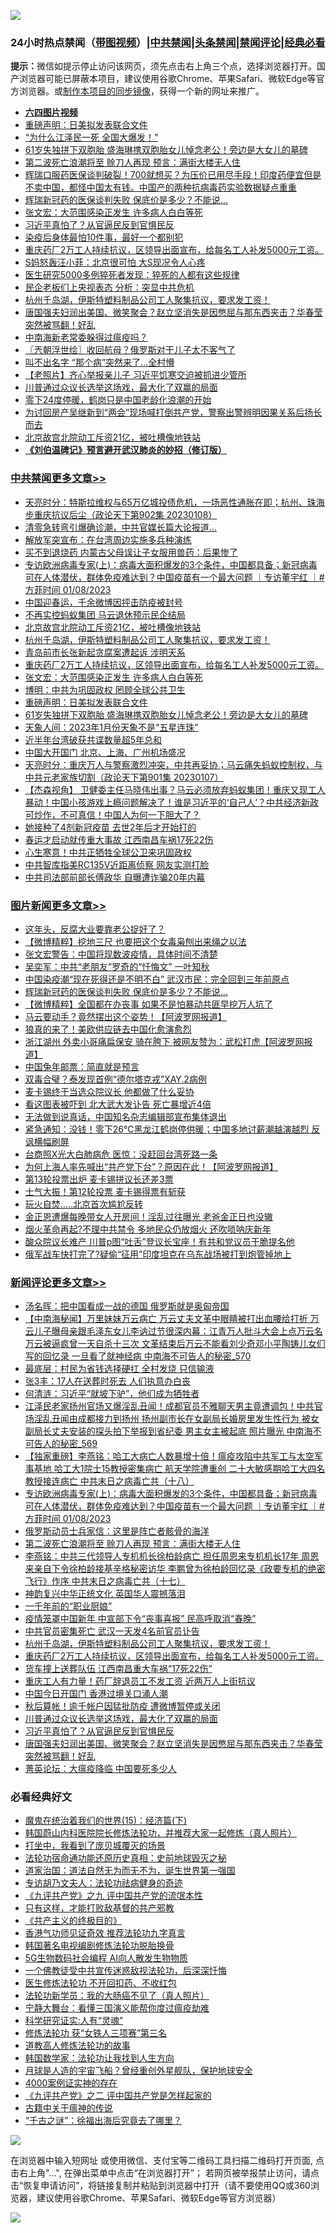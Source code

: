 ![](https://raw.githubusercontent.com/jsvpn/jsproxy/dev/64photo/fqnews-qr.jpg)

<div id="tt">
<h3>24小时热点禁闻（<a href="https://aaa.v2dns.tk/?QAjUl=BgRp5UNKRn&T5Vk=fPVH&Q59Ab=WxGE" target="_blank">带图视频</a>）|<a href="#%E4%B8%AD%E5%85%B1%E7%A6%81%E9%97%BB%E6%9B%B4%E5%A4%9A%E6%96%87%E7%AB%A0">中共禁闻</a>|<a href="#%E5%9B%BE%E7%89%87%E6%96%B0%E9%97%BB%E6%9B%B4%E5%A4%9A%E6%96%87%E7%AB%A0">头条禁闻</a>|<a href="#%E6%96%B0%E9%97%BB%E8%AF%84%E8%AE%BA%E6%9B%B4%E5%A4%9A%E6%96%87%E7%AB%A0">禁闻评论|<a href="#%E5%BF%85%E7%9C%8B%E7%BB%8F%E5%85%B8%E5%A5%BD%E6%96%87">经典必看</a></h3>
<div><b>提示：</b>微信如提示停止访问该网页，须先点击右上角三个点，选择浏览器打开。国产浏览器可能已屏蔽本项目，建议使用谷歌Chrome、苹果Safari、微软Edge等官方浏览器。或<a href="%E5%88%B6%E4%BD%9Cgit%E7%A6%81%E9%97%BB%E9%95%9C%E5%83%8F.md">制作本项目的同步镜像</a>，获得一个新的网址来推广。</div>
<ul>
<li><b><a href="http://d2.v2rss.gq/64.mp4" target="_blank">六四图片视频</a></b></li>
<li><a href="/cbnews/20230108/1833808.md">重磅声明：日美拟发表联合文件</a></li>
<li><a href="/sohnews/20230108/1833737.md">“为什么江泽民一死 全国大爆发！”</a></li>
<li><a href="/cbnews/20230108/1833807.md">61岁失独拼下双胞胎 盛海琳携双胞胎女儿悼念老公！旁边是大女儿的墓碑</a></li>
<li><a href="/comments/20230109/1833908.md">第二波死亡浪潮将至 赊刀人再现 预言：满街大楼无人住</a></li>
<li><a href="/sohnews/20230108/1833832.md">辉瑞口服药医保谈判破裂！700就想买？为压价已用尽手段！印度药便宜但是不卖中国，都怪中国太有钱。中国产的两种抗病毒药实验数据疑点重重</a></li>
<li><a href="/topimagenews/20230109/1833921.md">辉瑞新冠药的医保谈判失败 保底价是多少？不能说…</a></li>
<li><a href="/cbnews/20230108/1833840.md">张文宏：大范围感染正发生 许多病人白白等死</a></li>
<li><a href="/comments/20230108/1833758.md">习近平真怕了？从官逼民反到官惧民反</a></li>
<li><a href="/health/20230108/1833771.md">染疫后身体最怕10件事，最好一个都别犯</a></li>
<li><a href="/comments/20230108/1833849.md">重庆药厂2万工人持续抗议，区领导出面宣布，给每名工人补发5000元工资。</a></li>
<li><a href="/yule/20230108/1833803.md">S妈怒轰汪小菲：北京很可怕 大S现况令人心疼</a></li>
<li><a href="/health/20230108/1833772.md">医生研究5000多例猝死者发现：猝死的人都有这些规律</a></li>
<li><a href="/baitai/20230108/1833779.md">民企老板们上央视表态 分析：突显中共危机</a></li>
<li><a href="/comments/20230109/1833870.md">杭州千岛湖，伊斯特塑料制品公司工人聚集抗议，要求发工资！</a></li>
<li><a href="/comments/20230108/1833746.md">唐国强夫妇润出美国、微笑聚会？赵立坚消失是因憋屈与那东西夹击？华春莹突然被骂翻！好乱</a></li>
<li><a href="/ssgc/20230108/1833831.md">中南海新老常委躲得过瘟疫吗？</a></li>
<li><a href="/ssgc/20230109/1833941.md">〖兲朝浮世绘〗收回航母？俄罗斯对干儿子太不客气了</a></li>
<li><a href="/cnnews/20230108/1833801.md">叫不出名字 “那个病”突然来了…全村懵</a></li>
<li><a href="/lifebaike/20230108/1833748.md">【老照片】齐心举报亲儿子 习近平饥寒交迫被抓进少管所</a></li>
<li><a href="/comments/20230108/1833766.md">川普通过众议长选举这场戏，最大化了双赢的局面</a></li>
<li><a href="/cnnews/20230108/1833802.md">零下24度停暖，鹤岗只是中国老龄化浪潮的开始</a></li>
<li><a href="/weiquan/20230108/1833843.md">为讨回房产吴继新到&#8220;两会&#8221;现场喊打倒共产党&#65292;警察出警辨明因果关系后扬长而去</a></li>
<li><a href="/cbnews/20230109/1833890.md">北京故宫北院动工斥资21亿，被吐槽像地铁站</a></li>
<li><b><a href="/comments/20200207/1272816.md" target="_blank">《刘伯温碑记》预言避开武汉肺炎的妙招（修订版）</a></b></li>
</ul>
</div>

<div class="catlist">
<h3><a href="/cbnews/" target="_blank">中共禁闻</a><span><a href="/cbnews/" target="_blank" rel="nofollow">更多文章>></a></span></h3>
<ul>
<li><a href="/cbnews/20230109/1833970.md" target="_blank">天亮时分：特斯拉维权与65万亿城投债危机，一场恶性通胀在即；杭州、珠海步重庆抗议后尘（政论天下第902集 20230108）</a></li>
<li><a href="/cbnews/20230109/1833955.md" target="_blank">清零急转弯引爆确诊潮，中共官媒长篇大论报道…</a></li>
<li><a href="/cbnews/20230109/1833954.md" target="_blank">解放军突宣布：在台湾周边实施多兵种演练</a></li>
<li><a href="/cbnews/20230109/1833953.md" target="_blank">买不到退烧药 内蒙古父母误让子女服用兽药：后果惨了</a></li>
<li><a href="/comments/20230109/1833937.md" target="_blank">专访欧洲病毒专家(上)：病毒大面积爆发的3个条件，中国都具备；新冠病毒可在人体潜伏，群体免疫难达到？中国疫苗有一个最大问题 ｜专访董宇红 ｜#方菲时间  01/08/2023</a></li>
<li><a href="/cbnews/20230109/1833935.md" target="_blank">中国迎春运，千余微博因抨击防疫被封号</a></li>
<li><a href="/cbnews/20230109/1833903.md" target="_blank">不再实控蚂蚁集团 马云退休预示民企结局</a></li>
<li><a href="/cbnews/20230109/1833890.md" target="_blank">北京故宫北院动工斥资21亿，被吐槽像地铁站</a></li>
<li><a href="/comments/20230109/1833870.md" target="_blank">杭州千岛湖，伊斯特塑料制品公司工人聚集抗议，要求发工资！</a></li>
<li><a href="/cbnews/20230109/1833862.md" target="_blank">青岛前市长张新起贪腐案遭起诉 涉明天系</a></li>
<li><a href="/comments/20230108/1833849.md" target="_blank">重庆药厂2万工人持续抗议，区领导出面宣布，给每名工人补发5000元工资。</a></li>
<li><a href="/cbnews/20230108/1833840.md" target="_blank">张文宏：大范围感染正发生 许多病人白白等死</a></li>
<li><a href="/cbnews/20230108/1833834.md" target="_blank">博明：中共为巩固政权 罔顾全球公共卫生</a></li>
<li><a href="/cbnews/20230108/1833808.md" target="_blank">重磅声明：日美拟发表联合文件</a></li>
<li><a href="/cbnews/20230108/1833807.md" target="_blank">61岁失独拼下双胞胎 盛海琳携双胞胎女儿悼念老公！旁边是大女儿的墓碑</a></li>
<li><a href="/cbnews/20230108/1833530.md" target="_blank">天象人间：2023年1月份天象不是“五星连珠”</a></li>
<li><a href="/cbnews/20230108/1833705.md" target="_blank">近半年台湾破获共谍数量超5年总和</a></li>
<li><a href="/cbnews/20230108/1833691.md" target="_blank">中国大开国门 北京、上海、广州机场盛况</a></li>
<li><a href="/cbnews/20230108/1833690.md" target="_blank">天亮时分：重庆万人与警察激烈冲突，中共再妥协；马云痛失蚂蚁控制权，与中共元老家族切割（政论天下第901集 20230107）</a></li>
<li><a href="/comments/20230108/1833686.md" target="_blank">【杰森视角】 卫健委主任马晓伟出事？马云必须放弃蚂蚁集团！重庆又现工人暴动！中国小孩游戏上瘾问题解决了！谁是习近平的‘自己人’？中共经济新政可炒作，不可真信！中国人为何一下胆大了？</a></li>
<li><a href="/cbnews/20230108/1833680.md" target="_blank">她接种了4剂新冠疫苗 去世2年后才开始打的</a></li>
<li><a href="/cbnews/20230108/1833679.md" target="_blank">春运才启动就传重大事故 江西南昌车祸17死22伤</a></li>
<li><a href="/cbnews/20230108/1833634.md" target="_blank">心生寒意！中共正牺牲全球公卫来巩固政权</a></li>
<li><a href="/cbnews/20230108/1833619.md" target="_blank">中共智库指美RC135V近距离侦察 网友实测打脸</a></li>
<li><a href="/cbnews/20230108/1833618.md" target="_blank">中共司法部前部长傅政华 自曝遭诈骗20年内幕</a></li>

</ul>
</div>
<div class="catlist">
<h3><a href="/topimagenews/" target="_blank">图片新闻</a><span><a href="/topimagenews/" target="_blank" rel="nofollow">更多文章>></a></span></h3>
<ul>
<li><a href="/topimagenews/20230109/1834048.md" target="_blank">这年头，反腐大业要靠老公捉奸了？</a></li>
<li><a href="/topimagenews/20230109/1834040.md" target="_blank">【微博精粹】挖地三尺 也要把这个女毒枭刨出来绳之以法</a></li>
<li><a href="/topimagenews/20230109/1834006.md" target="_blank">张文宏警告：中国将现数波疫情，具体时间不清楚</a></li>
<li><a href="/topimagenews/20230109/1834005.md" target="_blank">吴奕军：中共“老朋友”罗奇的“忏悔文” 一叶知秋</a></li>
<li><a href="/topimagenews/20230109/1834004.md" target="_blank">中国染疫潮“现在死得还是不明不白” 武汉市民：完全回到三年前原点</a></li>
<li><a href="/topimagenews/20230109/1833921.md" target="_blank">辉瑞新冠药的医保谈判失败 保底价是多少？不能说…</a></li>
<li><a href="/topimagenews/20230108/1833725.md" target="_blank">【微博精粹】全国都在办丧事 如果不是怕暴动共匪早挖万人坑了</a></li>
<li><a href="/topimagenews/20230108/1833678.md" target="_blank">马云要动手？竟然摆出这个姿势！【阿波罗网报道】</a></li>
<li><a href="/topimagenews/20230108/1833671.md" target="_blank">狼真的来了！美欧供应链去中国化愈演愈烈</a></li>
<li><a href="/topimagenews/20230108/1833617.md" target="_blank">浙江湖州 外卖小哥痛扁保安 骑在胯下 被网友赞为：武松打虎【阿波罗网报道】</a></li>
<li><a href="/topimagenews/20230108/1833536.md" target="_blank">中国兔年邮票：简直就是预言</a></li>
<li><a href="/topimagenews/20230108/1833535.md" target="_blank">双毒合璧？泰发现首例“德尔塔克戎”XAY.2病例</a></li>
<li><a href="/topimagenews/20230108/1833534.md" target="_blank">麦卡锡终于当选众院议长 他都做了什么妥协</a></li>
<li><a href="/topimagenews/20230108/1833533.md" target="_blank">看这图表被吓到 北大武大发讣告 死亡暴增近4倍</a></li>
<li><a href="/topimagenews/20230108/1833532.md" target="_blank">无法做到说真话，中国知名杂志编辑部宣布集体退出</a></li>
<li><a href="/topimagenews/20230108/1833531.md" target="_blank">紧急通知：没钱！零下26℃黑龙江鹤岗停供暖；中国多地讨薪潮越演越烈 反讽横幅刷屏</a></li>
<li><a href="/topimagenews/20230107/1833355.md" target="_blank">台商照X光大白肺病危 医惊：没赶回台湾死路一条</a></li>
<li><a href="/topimagenews/20230107/1833276.md" target="_blank">为何上海人率先喊出“共产党下台”？原因在此！【阿波罗网报道】</a></li>
<li><a href="/topimagenews/20230107/1833269.md" target="_blank">第13轮投票出炉 麦卡锡拼议长还差3票</a></li>
<li><a href="/topimagenews/20230107/1833214.md" target="_blank">士气大振！第12轮投票 麦卡锡得票有斩获</a></li>
<li><a href="/topimagenews/20230107/1833181.md" target="_blank">玩火自焚…..北京首次尴尬反转</a></li>
<li><a href="/topimagenews/20230106/1833056.md" target="_blank">金正恩遭爆每晚带女人开房间！淫乱过往曝光 老爸金正日也没辙</a></li>
<li><a href="/topimagenews/20230106/1832979.md" target="_blank">烟火革命再起?不理中共禁令 多地民众仍放烟火 还吹唢呐庆新年</a></li>
<li><a href="/topimagenews/20230106/1832978.md" target="_blank">酸众院议长难产 川普p图“吐舌”登议长宝座！有共和党议员干脆提名他</a></li>
<li><a href="/topimagenews/20230106/1832977.md" target="_blank">俄军战车快打完了?疑偷“征用”印度坦克在乌东战场被打到炮管掉地上</a></li>

</ul>
</div>
<div class="catlist">
<h3><a href="/comments/" target="_blank">新闻评论</a><span><a href="/comments/" target="_blank" rel="nofollow">更多文章>></a></span></h3>
<ul>
<li><a href="/comments/20230109/1834014.md" target="_blank">汤名晖：把中国看成一战的德国 俄罗斯就是奥匈帝国</a></li>
<li><a href="/comments/20230109/1833995.md" target="_blank">【中南海秘闻】万里妹妹万云病亡 万云丈夫文革中眼睛被打出血腰给打折 万云儿子曝母亲跟毛泽东女儿李讷过节很深内幕：江青万人批斗大会上点万云名 万云被逼疯曾一天自杀十三次 文革结束后万云不能看刘少奇邓小平陶铸儿女们写的回忆录 一旦看了就神经病 中南海不可告人的秘密_570</a></li>
<li><a href="/comments/20230109/1833984.md" target="_blank">最底层：村民为省钱选择硬扛 全村发烧 只信输液</a></li>
<li><a href="/comments/20230109/1833983.md" target="_blank">张3丰：17人在送葬时死去 人们执意办白丧</a></li>
<li><a href="/comments/20230109/1833962.md" target="_blank">何清涟：习近平“就坡下驴”，他们成为牺牲者</a></li>
<li><a href="/comments/20230109/1833952.md" target="_blank">江泽民老家扬州官场又爆淫乱丑闻！成都官员不雅聊天男主竟遭调包！中共官场淫乱丑闻由成都接力到扬州 扬州副市长在女副局长婚房里发生性行为 被女副局长丈夫安装的探头拍下举报到省纪委 男主女主被起底 照片曝光 中南海不可告人的秘密_569</a></li>
<li><a href="/comments/20230109/1833938.md" target="_blank">【独家重磅】李燕铭：哈工大病亡人数暴增十倍！瘟疫攻陷中共军工与太空军事基地 哈工大1院士15教授密集病亡 航天学院遭重创 二十大敏感期哈工大四名教授接连病亡 中共末日之病毒亡共（十八）</a></li>
<li><a href="/comments/20230109/1833937.md" target="_blank">专访欧洲病毒专家(上)：病毒大面积爆发的3个条件，中国都具备；新冠病毒可在人体潜伏，群体免疫难达到？中国疫苗有一个最大问题 ｜专访董宇红 ｜#方菲时间  01/08/2023</a></li>
<li><a href="/comments/20230109/1833936.md" target="_blank">俄罗斯动员士兵家信：这里是阵亡者骸骨的海洋</a></li>
<li><a href="/comments/20230109/1833908.md" target="_blank">第二波死亡浪潮将至 赊刀人再现 预言：满街大楼无人住</a></li>
<li><a href="/comments/20230109/1833904.md" target="_blank">李燕铭：中共三代领导人专机机长徐柏龄病亡 担任周恩来专机机长17年 周恩来亲自下令徐柏龄接基辛格秘密访华 李鹏曾为徐柏龄回忆录《政要专机的绝密飞行》作序 中共末日之病毒亡共（十七）</a></li>
<li><a href="/comments/20230109/1833883.md" target="_blank">神韵复兴中华正统文化 英国华人震撼落泪</a></li>
<li><a href="/comments/20230109/1833882.md" target="_blank">一千年前的“职业厨娘”</a></li>
<li><a href="/comments/20230109/1833881.md" target="_blank">疫情笼罩中国新年 中宣部下令“丧事喜报” 民高呼取消“春晚”</a></li>
<li><a href="/comments/20230109/1833874.md" target="_blank">中共官员密集死亡 武汉一天发4名前官员讣告</a></li>
<li><a href="/comments/20230109/1833870.md" target="_blank">杭州千岛湖，伊斯特塑料制品公司工人聚集抗议，要求发工资！</a></li>
<li><a href="/comments/20230108/1833849.md" target="_blank">重庆药厂2万工人持续抗议，区领导出面宣布，给每名工人补发5000元工资。</a></li>
<li><a href="/comments/20230108/1833827.md" target="_blank">货车撞上送葬队伍 江西南昌重大车祸“17死22伤”</a></li>
<li><a href="/comments/20230108/1833826.md" target="_blank">重庆工人有力量！药厂辞退员工不发工资 近两万人上街抗议</a></li>
<li><a href="/comments/20230108/1833818.md" target="_blank">中国今日开国门 香港过境关口涌人潮</a></li>
<li><a href="/comments/20230108/1833806.md" target="_blank">秋后算帐！逾千帐户因猛批防疫 遭微博暂停或关闭</a></li>
<li><a href="/comments/20230108/1833766.md" target="_blank">川普通过众议长选举这场戏，最大化了双赢的局面</a></li>
<li><a href="/comments/20230108/1833758.md" target="_blank">习近平真怕了？从官逼民反到官惧民反</a></li>
<li><a href="/comments/20230108/1833746.md" target="_blank">唐国强夫妇润出美国、微笑聚会？赵立坚消失是因憋屈与那东西夹击？华春莹突然被骂翻！好乱</a></li>
<li><a href="/comments/20230108/1833729.md" target="_blank">菁英论坛：大瘟疫降临 中国要死多少人</a></li>

</ul>
</div>

<div class="catlist">
<h3>必看经典好文</h3>
<ul>
<li><a href="/topimagenews/20180610/955499.md" target="_blank">魔鬼在统治着我们的世界(15)：经济篇(下)</a></li>
<li><a href="/comments/20211216/1666206.md" target="_blank">韩国蔚山内科医院院长修炼法轮功，并推荐大家一起修炼（真人照片）</a></li>
<li><a href="/comments/20201015/1414242.md" target="_blank">打坐中，我看到了庞贝城覆灭的场景</a></li>
<li><a href="/tculture/20121025/73069.md" target="_blank">法轮功宿命通功能还原历史真相：史前地球毁灭之秘</a></li>
<li><a href="/comments/20220722/1761708.md" target="_blank">道家治国：道法自然无为而无不为，诞生世界第一强国</a></li>
<li><a href="/comments/20221226/1827998.md" target="_blank">专访胡乃文夫人：法轮功祛病健身的奇迹</a></li>
<li><a href="/bookonline/20131116/201045.md" target="_blank">《九评共产党》之九 评中国共产党的流氓本性</a></li>
<li><a href="/comments/20220127/1684835.md" target="_blank">只有这样，才能打败敌基督的共产邪教</a></li>
<li><a href="/bookwiki/20171120/858084.md" target="_blank">《共产主义的终极目的》</a></li>
<li><a href="/comments/20200517/1330064.md" target="_blank">香港气功师见证奇效 推荐法轮功九字真言</a></li>
<li><a href="/comments/20210805/1600200.md" target="_blank">韩国著名电视编剧修炼法轮功脱胎换骨</a></li>
<li><a href="/topimagenews/20200527/1335347.md" target="_blank">5G生物数码社会编程 AI向人散发生物物质</a></li>
<li><a href="/bannedvideo/20210124/1473946.md" target="_blank">一个佛教徒受中共宣传迷惑敌视法轮功，后深深忏悔</a></li>
<li><a href="/cbnews/20211114/1652055.md" target="_blank">医生修炼法轮功 不开回扣药、不收红包</a></li>
<li><a href="/comments/20210905/1619324.md" target="_blank">法轮功新学员：我的大肠癌不见了（真人照片）</a></li>
<li><a href="/comments/20200527/1273654.md" target="_blank">宁静大舞台：看懂三国演义能帮你度过瘟疫劫难</a></li>
<li><a href="/cnnews/20220202/1686894.md" target="_blank">科学研究证实:人有“灵魂”</a></li>
<li><a href="/comments/20210720/1514058.md" target="_blank">修炼法轮功 获“女铁人三项赛”第三名</a></li>
<li><a href="/comments/20200805/1375080.md" target="_blank">道教高人修炼法轮功的故事</a></li>
<li><a href="/comments/20220418/1721061.md" target="_blank">韩国数学家：法轮功让我找到人生方向</a></li>
<li><a href="/comments/20200712/1359456.md" target="_blank">月球是人造的宇宙飞船？曾经重创外星舰队，保护地球安全</a></li>
<li><a href="/lifebaike/20201113/1430218.md" target="_blank">4000案例证实神的存在</a></li>
<li><a href="/bookonline/20131116/201055.md" target="_blank">《九评共产党》之二 评中国共产党是怎样起家的</a></li>
<li><a href="/ccpdope/20200531/1337409.md" target="_blank">古籍中关于瘟神的传说</a></li>
<li><a href="/lifebaike/20210704/1580186.md" target="_blank">“千古之谜”：徐福出海后究竟去了哪里？</a></li>

</ul>
</div>

![](https://raw.githubusercontent.com/jsvpn/jsproxy/dev/64photo/fqnews-qr.jpg)

在浏览器中输入短网址 或使用微信、支付宝等二维码工具扫描二维码打开页面, 点击右上角"...", 在弹出菜单中点击“在浏览器打开”； 若网页被举报禁止访问，请点击“恢复申请访问”，将链接复制并粘贴到浏览器中打开（请不要使用QQ或360浏览器，建议使用谷歌Chrome、苹果Safari、微软Edge等官方浏览器）

![](https://raw.githubusercontent.com/jsvpn/jsproxy/dev/64photo/wx.jpg)